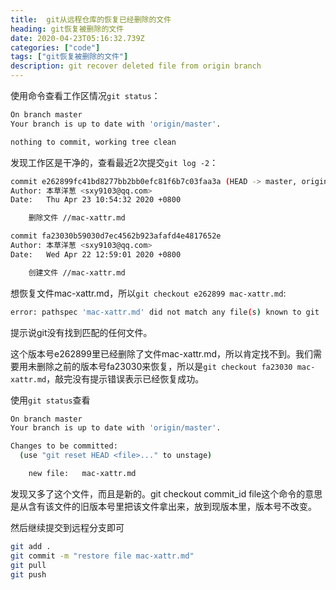 ```yaml
---
title:  git从远程仓库的恢复已经删除的文件
heading: git恢复被删除的文件
date: 2020-04-23T05:16:32.739Z
categories: ["code"]
tags: ["git恢复被删除的文件"]
description: git recover deleted file from origin branch
---
```


使用命令查看工作区情况`git status`：
```bash
On branch master
Your branch is up to date with 'origin/master'.

nothing to commit, working tree clean
```

发现工作区是干净的，查看最近2次提交`git log -2`：
```bash
commit e262899fc41bd8277bb2bb0efc81f6b7c03faa3a (HEAD -> master, origin/master, origin/HEAD)
Author: 本草洋葱 <sxy9103@qq.com>
Date:   Thu Apr 23 10:54:32 2020 +0800

    删除文件 //mac-xattr.md

commit fa23030b59030d7ec4562b923afafd4e4817652e
Author: 本草洋葱 <sxy9103@qq.com>
Date:   Wed Apr 22 12:59:01 2020 +0800

    创建文件 //mac-xattr.md
```

想恢复文件mac-xattr.md，所以`git checkout e262899 mac-xattr.md`:
```bash
error: pathspec 'mac-xattr.md' did not match any file(s) known to git
```

提示说git没有找到匹配的任何文件。

这个版本号e262899里已经删除了文件mac-xattr.md，所以肯定找不到。我们需要用未删除之前的版本号fa23030来恢复，所以是`git checkout fa23030 mac-xattr.md`，敲完没有提示错误表示已经恢复成功。

使用`git status`查看
```bash
On branch master
Your branch is up to date with 'origin/master'.

Changes to be committed:
  (use "git reset HEAD <file>..." to unstage)

	new file:   mac-xattr.md
```

发现又多了这个文件，而且是新的。git checkout commit_id file这个命令的意思是从含有该文件的旧版本号里把该文件拿出来，放到现版本里，版本号不改变。

然后继续提交到远程分支即可
```bash
git add .
git commit -m "restore file mac-xattr.md"
git pull
git push
```
